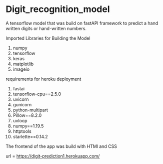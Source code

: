 # Digit_recognition_model
A tensorflow model that was build on fastAPI framework to predict a hand written digits or hand-written numbers. 

Imported Libraries for Building the Model
1. numpy
2. tensorflow
3. keras
4. matplotlib
5. imageio

requirements for heroku deployment
1. fastai
2. tensorflow-cpu==2.5.0
3. uvicorn
4. gunicorn
5. python-multipart
6. Pillow==8.2.0
7. uvloop
8. numpy==1.19.5
9. httptools
10. starlette==0.14.2

The frontend of the app was build with HTMl and CSS

url = https://digit-prediction1.herokuapp.com/

